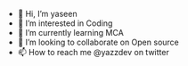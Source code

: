 - 👋 Hi, I’m yaseen
- 👀 I’m interested in Coding 
- 🌱 I’m currently learning MCA
- 💞️ I’m looking to collaborate on Open source 
- 📫 How to reach me @yazzdev on twitter 

<!---
yazz0dev/yazz0dev is a ✨ special ✨ repository because its `README.md` (this file) appears on your GitHub profile.
You can click the Preview link to take a look at your changes.
--->
